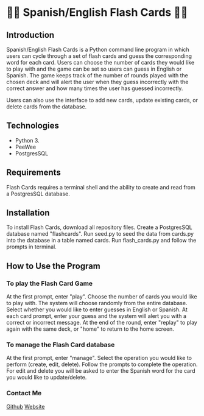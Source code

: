 # :woman_technologist: Spanish/English Flash Cards :technologist:

## Introduction

Spanish/English Flash Cards is a Python command line program in which users can cycle through a set of flash cards and guess the corresponding word for each card. Users can choose the number of cards they would like to play with and the game can be set so users can guess in English or Spanish. The game keeps track of the number of rounds played with the chosen deck and will alert the user when they guess incorrectly with the correct answer and how many times the user has guessed incorrectly. 

Users can also use the interface to add new cards, update existing cards, or delete cards from the database. 

## Technologies
* Python 3.
* PeeWee
* PostgresSQL

## Requirements
Flash Cards requires a terminal shell and the ability to create and read from a PostgresSQL database. 

## Installation

To install Flash Cards, download all repository files. 
Create a PostgresSQL database named "flashcards".
Run seed.py to seed the data from cards.py into the database in a table named cards.
Run flash_cards.py and follow the prompts in terminal.

## How to Use the Program

### To play the Flash Card Game
At the first prompt, enter "play".
Choose the number of cards you would like to play with. The system will choose randomly from the entire database.
Select whether you would like to enter guesses in English or Spanish.
At each card prompt, enter your guess and the system will alert you with a correct or incorrect message.
At the end of the round, enter "replay" to play again with the same deck, or "home" to return to the home screen.

### To manage the Flash Card database
At the first prompt, enter "manage".
Select the operation you would like to perform (create, edit, delete).
Follow the prompts to complete the operation. For edit and delete you will be asked to enter the Spanish word for the card you would like to update/delete.

### Contact Me

[Github](https://github.com/michael1visser)
[Website](https://www.michaelpvisser.com)
